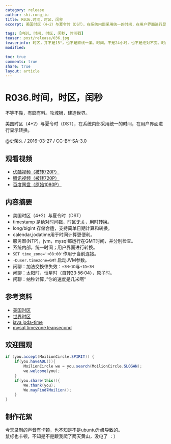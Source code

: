 ```yaml
---
category: release
author: shi.rongjiu
title: R036.时间，时区，闰秒
excerpt: 美国时区（4+2）与夏令时（DST），在系统内部采用统一的时间，在用户界面进行显示转换。

tags: [内训, 时间, 时区, 闰秒, 时间戳]
teaser: post/release/036.jpg
teaserinfo: 时区，并不是15°，也不是直线一条。时间，不是24小时，也不是绝对不变。时间，太可怕啦～
modified: 

toc: true
comments: true
share: true
layout: article
---
```


# R036.时间，时区，闰秒

不等不靠，有囧有料。攻城狮，建造世界。  

美国时区（4+2）与夏令时（DST），在系统内部采用统一的时间，在用户界面进行显示转换。

@史荣久 / 2016-03-27 / CC-BY-SA-3.0  

## 观看视频

  * [优酷视频（被转720P）](http://v.youku.com/v_show/id_XMTUxNDE5OTM4MA==.html)
  * [腾讯视频（被转720P）](http://v.qq.com/x/page/d01902jjdr0.html)
  * [百度网盘（原始1080P）](http://pan.baidu.com/s/1jI0xVnS)
  
## 内容摘要

  * 美国时区（4+2）与夏令时（DST）
  * timestamp 是绝对时间戳，时区无关，用时转换。
  * long/bigint 存储合适，支持简单日期计算和转换。
  * calendar,jodatime用于时间计算更便利。
  * 服务器(NTP)，jvm，mysql都运行在GMT时间，并分别检查。
  * 系统内部，统一时间；用户界面进行转换。
  * `SET time_zone='+08:00'`作用于当前连接。
  * `-Duser.timezone=GMT` 启动JVM参数。
  * 闲聊：加法交换律失效：`+3M+1D`与`+1D+3M`
  * 闲聊：太阳时，恒星时（自转23:56:04），原子时。
  * 闲聊：纳秒计算，”你的速度是几米啊“

## 参考资料

  * [美国时区](http://www.1blueplanet.com/world_time_zones/cn/usa_time_zones.html)
  * [世界时区](http://www.timedate.cn/time/timezone.htm)
  * [java joda-time](http://www.joda.org/joda-time/)
  * [mysql timezone leapsecond](http://dev.mysql.com/doc/refman/5.6/en/time-zone-leap-seconds.html)

## 欢迎围观

``` java
if (you.accept(MoilionCircle.SPIRIT)) {
    if(you.haveADL()){
        MoilionCircle we = you.search(MoilionCircle.SLOGAN);
        we.welcome(you);
    }
    if(you.share(this)){
        We.thank(you);
        We.mayFind7Moilion();
    }
}
```

## 制作花絮

今天录制的声音有卡顿，也不知是不是ubuntu升级导致的。  
鼠标也卡顿，不知是不是跟我爬了两天黄山，没电了 ：）